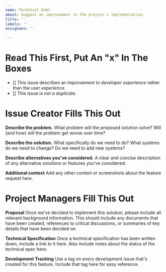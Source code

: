 ```yaml
---
name: Technical Debt
about: Suggest an improvement to the project's implementation.
title: ''
labels: ''
assignees: ''

---
```


# Read This First, Put An "x" In The Boxes

- [] This issue describes an improvement to _developer experience_ rather than the _user experience_.
- [] This issue is _not a duplicate_.

# Issue Creator Fills This Out

**Describe the problem.**
What problem will the proposed solution solve? Will (and how) will the problem get worse over time?

**Describe the solution.**
What specifically do we need to do? What systems do we need to change? Do we need to add new systems?

**Describe alternatives you've considered.**
A clear and concise description of any alternative solutions or features you've considered.

**Additional context**
Add any other context or screenshots about the feature request here.

# Project Managers Fill This Out

**Proposal**
Once we've decided to implement this solution, please include all relevant background information. This should include any documents that have been created, references to critical discussions, or summaries of key details that have been decided on.

**Technical Specification**
Once a technical specification has been written down, include a link to it here. Also include notes about the status of the technical spec here.

**Development Tracking**
Use a tag on every development issue that's created for this feature. Include that tag here for easy reference.
